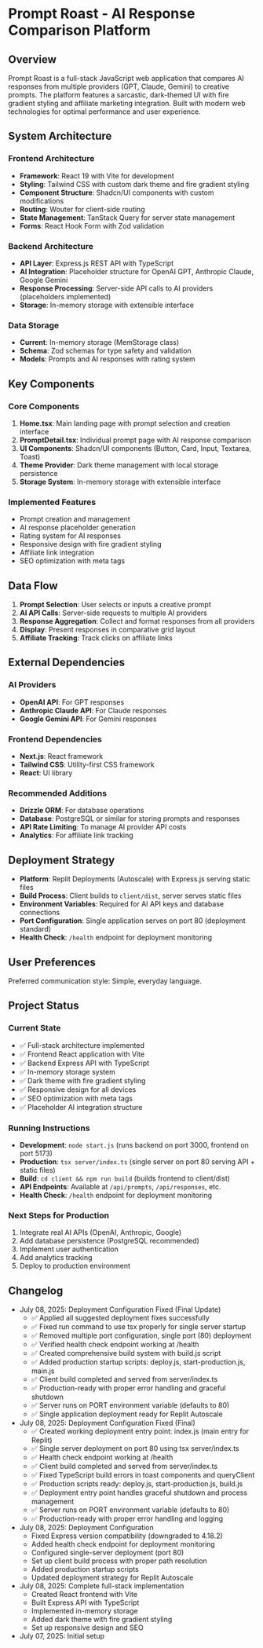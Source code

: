 # Prompt Roast - AI Response Comparison Platform

## Overview

Prompt Roast is a full-stack JavaScript web application that compares AI responses from multiple providers (GPT, Claude, Gemini) to creative prompts. The platform features a sarcastic, dark-themed UI with fire gradient styling and affiliate marketing integration. Built with modern web technologies for optimal performance and user experience.

## System Architecture

### Frontend Architecture
- **Framework**: React 19 with Vite for development
- **Styling**: Tailwind CSS with custom dark theme and fire gradient styling
- **Component Structure**: Shadcn/UI components with custom modifications
- **Routing**: Wouter for client-side routing
- **State Management**: TanStack Query for server state management
- **Forms**: React Hook Form with Zod validation

### Backend Architecture
- **API Layer**: Express.js REST API with TypeScript
- **AI Integration**: Placeholder structure for OpenAI GPT, Anthropic Claude, Google Gemini
- **Response Processing**: Server-side API calls to AI providers (placeholders implemented)
- **Storage**: In-memory storage with extensible interface

### Data Storage
- **Current**: In-memory storage (MemStorage class)
- **Schema**: Zod schemas for type safety and validation
- **Models**: Prompts and AI responses with rating system

## Key Components

### Core Components
1. **Home.tsx**: Main landing page with prompt selection and creation interface
2. **PromptDetail.tsx**: Individual prompt page with AI response comparison
3. **UI Components**: Shadcn/UI components (Button, Card, Input, Textarea, Toast)
4. **Theme Provider**: Dark theme management with local storage persistence
5. **Storage System**: In-memory storage with extensible interface

### Implemented Features
- Prompt creation and management
- AI response placeholder generation
- Rating system for AI responses
- Responsive design with fire gradient styling
- Affiliate link integration
- SEO optimization with meta tags

## Data Flow

1. **Prompt Selection**: User selects or inputs a creative prompt
2. **AI API Calls**: Server-side requests to multiple AI providers
3. **Response Aggregation**: Collect and format responses from all providers
4. **Display**: Present responses in comparative grid layout
5. **Affiliate Tracking**: Track clicks on affiliate links

## External Dependencies

### AI Providers
- **OpenAI API**: For GPT responses
- **Anthropic Claude API**: For Claude responses  
- **Google Gemini API**: For Gemini responses

### Frontend Dependencies
- **Next.js**: React framework
- **Tailwind CSS**: Utility-first CSS framework
- **React**: UI library

### Recommended Additions
- **Drizzle ORM**: For database operations
- **Database**: PostgreSQL or similar for storing prompts and responses
- **API Rate Limiting**: To manage AI provider API costs
- **Analytics**: For affiliate link tracking

## Deployment Strategy

- **Platform**: Replit Deployments (Autoscale) with Express.js serving static files
- **Build Process**: Client builds to `client/dist`, server serves static files
- **Environment Variables**: Required for AI API keys and database connections
- **Port Configuration**: Single application serves on port 80 (deployment standard)
- **Health Check**: `/health` endpoint for deployment monitoring

## User Preferences

Preferred communication style: Simple, everyday language.

## Project Status

### Current State
- ✅ Full-stack architecture implemented
- ✅ Frontend React application with Vite
- ✅ Backend Express API with TypeScript
- ✅ In-memory storage system
- ✅ Dark theme with fire gradient styling
- ✅ Responsive design for all devices
- ✅ SEO optimization with meta tags
- ✅ Placeholder AI integration structure

### Running Instructions
- **Development**: `node start.js` (runs backend on port 3000, frontend on port 5173)
- **Production**: `tsx server/index.ts` (single server on port 80 serving API + static files)
- **Build**: `cd client && npm run build` (builds frontend to client/dist)
- **API Endpoints**: Available at `/api/prompts`, `/api/responses`, etc.
- **Health Check**: `/health` endpoint for deployment monitoring

### Next Steps for Production
1. Integrate real AI APIs (OpenAI, Anthropic, Google)
2. Add database persistence (PostgreSQL recommended)
3. Implement user authentication
4. Add analytics tracking
5. Deploy to production environment

## Changelog

- July 08, 2025: Deployment Configuration Fixed (Final Update)
  - ✅ Applied all suggested deployment fixes successfully
  - ✅ Fixed run command to use tsx properly for single server startup
  - ✅ Removed multiple port configuration, single port (80) deployment
  - ✅ Verified health check endpoint working at /health
  - ✅ Created comprehensive build system with build.js script
  - ✅ Added production startup scripts: deploy.js, start-production.js, main.js
  - ✅ Client build completed and served from server/index.ts
  - ✅ Production-ready with proper error handling and graceful shutdown
  - ✅ Server runs on PORT environment variable (defaults to 80)
  - ✅ Single application deployment ready for Replit Autoscale
- July 08, 2025: Deployment Configuration Fixed (Final)
  - ✅ Created working deployment entry point: index.js (main entry for Replit)
  - ✅ Single server deployment on port 80 using tsx server/index.ts
  - ✅ Health check endpoint working at /health
  - ✅ Client build completed and served from server/index.ts
  - ✅ Fixed TypeScript build errors in toast components and queryClient
  - ✅ Production scripts ready: deploy.js, start-production.js, build.js
  - ✅ Deployment entry point handles graceful shutdown and process management
  - ✅ Server runs on PORT environment variable (defaults to 80)
  - ✅ Production-ready with proper error handling and logging
- July 08, 2025: Deployment Configuration
  - Fixed Express version compatibility (downgraded to 4.18.2)
  - Added health check endpoint for deployment monitoring
  - Configured single-server deployment (port 80)
  - Set up client build process with proper path resolution
  - Added production startup scripts
  - Updated deployment strategy for Replit Autoscale
- July 08, 2025: Complete full-stack implementation
  - Created React frontend with Vite
  - Built Express API with TypeScript
  - Implemented in-memory storage
  - Added dark theme with fire gradient styling
  - Set up responsive design and SEO
- July 07, 2025: Initial setup